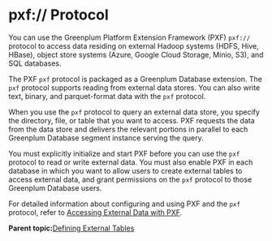 # pxf:// Protocol 

You can use the Greenplum Platform Extension Framework \(PXF\) `pxf://` protocol to access data residing on external Hadoop systems \(HDFS, Hive, HBase\), object store systems \(Azure, Google Cloud Storage, Minio, S3\), and SQL databases.

The PXF `pxf` protocol is packaged as a Greenplum Database extension. The `pxf` protocol supports reading from external data stores. You can also write text, binary, and parquet-format data with the `pxf` protocol.

When you use the `pxf` protocol to query an external data store, you specify the directory, file, or table that you want to access. PXF requests the data from the data store and delivers the relevant portions in parallel to each Greenplum Database segment instance serving the query.

You must explicitly initialize and start PXF before you can use the `pxf` protocol to read or write external data. You must also enable PXF in each database in which you want to allow users to create external tables to access external data, and grant permissions on the `pxf` protocol to those Greenplum Database users.

For detailed information about configuring and using PXF and the `pxf` protocol, refer to [Accessing External Data with PXF](pxf-overview.html).

**Parent topic:**[Defining External Tables](../external/g-external-tables.html)

